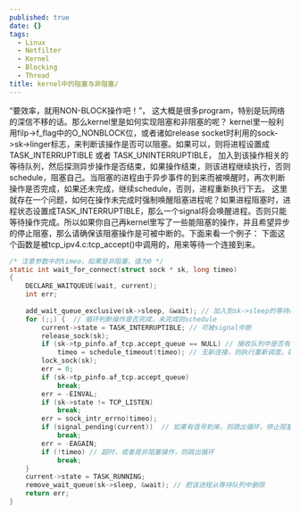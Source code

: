 ```yaml
---
published: true
date: {}
tags:
  - Linux
  - Netfilter
  - Kernel
  - Blocking
  - Thread
title: kernel中的阻塞与非阻塞/
---
```


“要效率，就用NON-BLOCK操作吧！”， 这大概是很多program，特别是玩网络的深信不移的话。那么kernel里是如何实现阻塞和非阻塞的呢？
kernel里一般利用filp->f_flag中的O_NONBLOCK位，或者诸如release socket时利用的sock->sk->linger标志，来判断该操作是否可以阻塞。如果可以，则将进程设置成TASK_INTERRUPTIBLE 或者 TASK_UNINTERRUPTIBLE， 加入到该操作相关的等待队列，然后探测异步操作是否结束，如果操作结束，则该进程继续执行，否则schedule，阻塞自己。当阻塞的进程由于异步事件的到来而被唤醒时，再次判断操作是否完成，如果还未完成，继续schedule，否则，进程重新执行下去。
这里就存在一个问题，如何在操作未完成时强制唤醒阻塞进程呢？如果进程阻塞时，进程状态设置成TASK_INTERRUPTIBLE，那么一个signal将会唤醒进程。否则只能等待操作完成。所以如果你自己再kernel里写了一些能阻塞的操作，并且希望异步的停止阻塞，那么请确保该阻塞操作是可被中断的。下面来看一个例子：
下面这个函数是被tcp_ipv4.c:tcp_accept()中调用的，用来等待一个连接到来。

``` C
/* 注意参数中的timeo，如果是非阻塞，值为0 */
static int wait_for_connect(struct sock * sk, long timeo)
{
    DECLARE_WAITQUEUE(wait, current);
    int err;
 
    add_wait_queue_exclusive(sk->sleep, &wait); // 加入到sk->sleep的等待队列上，准备阻塞。
    for (;;) {  // 循环判断操作是否完成，未完成则schedule
        current->state = TASK_INTERRUPTIBLE; // 可被signal中断
        release_sock(sk);
        if (sk->tp_pinfo.af_tcp.accept_queue == NULL) // 接收队列中是否有新连接？
            timeo = schedule_timeout(timeo); // 无新连接，则执行重新调度。如果timeo==0 schedule_timeout的行为类似schedule，但是进程确被重新放入running task队列中，等待运行，所以会被快速的执行。
        lock_sock(sk);
        err = 0;
        if (sk->tp_pinfo.af_tcp.accept_queue)
            break;
        err = -EINVAL;
        if (sk->state != TCP_LISTEN)
            break;
        err = sock_intr_errno(timeo);
        if (signal_pending(current))  // 如果有信号到来，则跳出循环，停止阻塞
            break;
        err = -EAGAIN;
        if (!timeo) // 超时，或者是非阻塞操作，则跳出循环
            break;
    }
    current->state = TASK_RUNNING;
    remove_wait_queue(sk->sleep, &wait); // 把该进程从等待队列中删除
    return err;
}
```

